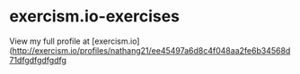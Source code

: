 # exercism.io-exercises
View my full profile at [exercism.io](http://exercism.io/profiles/nathang21/ee45497a6d8c4f048aa2fe6b34568d71dfgdfgdfgdfg

